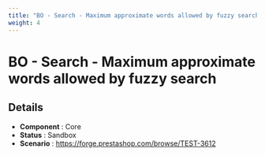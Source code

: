 ```yaml
---
title: "BO - Search - Maximum approximate words allowed by fuzzy search"
weight: 4
---
```


# BO - Search - Maximum approximate words allowed by fuzzy search
## Details
* **Component** : Core
* **Status** : Sandbox
* **Scenario** : https://forge.prestashop.com/browse/TEST-3612


